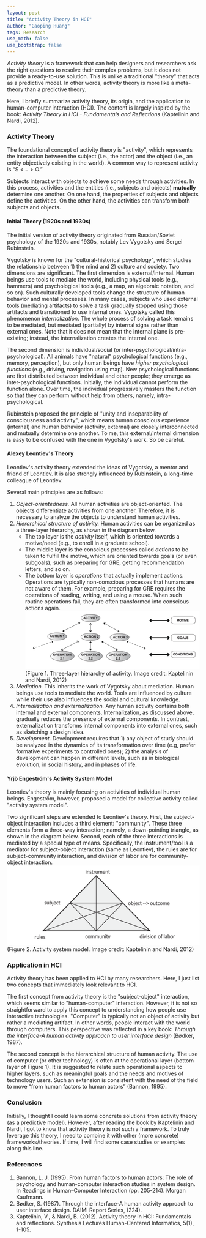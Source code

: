 ```yaml
---
layout: post
title: "Activity Theory in HCI"
author: "Gaoping Huang"
tags: Research
use_math: false
use_bootstrap: false
---
```


*Activity theory* is a framework that can help designers and researchers ask the right questions to resolve their complex problems, but it does not provide a ready-to-use solution. This is unlike a traditional "theory" that acts as a predictive model. In other words, activity theory is more like a meta-theory than a predictive theory.

Here, I briefly summarize activity theory, its origin, and the application to human-computer interaction (HCI). The content is largely inspired by the book: *Activity Theory in HCI - Fundamentals and Reflections* (Kaptelinin and Nardi, 2012).

### Activity Theory
The foundational concept of activity theory is "activity", which represents the interaction between the subject (i.e., the actor) and the object (i.e., an entity objectively existing in the world). A common way to represent activity is “S < − > O.”

Subjects interact with objects to achieve some needs through activities. In this process, activities and the entities (i.e., subjects and objects) **mutually** determine one another. On one hand, the properties of subjects and objects define the activities. On the other hand, the activities can transform both subjects and objects.

#### Initial Theory (1920s and 1930s)

The initial version of activity theory originated from Russian/Soviet psychology of the 1920s and 1930s, notably Lev Vygotsky and Sergei Rubinstein. 

Vygotsky is known for the "cultural-historical psychology", which studies the relationship between 1) the mind and 2) culture and society. Two dimensions are significant. The first dimension is external/internal. Human beings use tools to mediate the world, including physical tools (e.g., hammers) and psychological tools (e.g., a map, an algebraic notation, and so on). Such culturally developed tools change the structure of human behavior and mental processes. In many cases, subjects who used external tools (mediating artifacts) to solve a task gradually stopped using those artifacts and transitioned to use internal ones. Vygotsky called this phenomenon *internalization*. The whole process of solving a task remains to be mediated, but mediated (partially) by internal signs rather than external ones. Note that it does not mean that the internal plane is pre-existing; instead, the internalization creates the internal one.

The second dimension is individual/social (or inter-psychological/intra-psychological). All animals have "natural" psychological functions (e.g., memory, perception), but only human beings have *higher psychological functions* (e.g., driving, navigation using map). New psychological functions are first distributed between individual and other people; they emerge as inter-psychological functions. Initially, the individual cannot perform the function alone. Over time, the individual progressively masters the function so that they can perform without help from others, namely, intra-psychological.

Rubinstein proposed the principle of "unity and inseparability of consciousness and activity", which means human conscious experience (internal) and human behavior (activity, external) are closely interconnected and mutually determine one another. To me, this external/internal dimension is easy to be confused with the one in Vygotsky's work. So be careful. 

#### Alexey Leontiev's Theory

Leontiev's activity theory extended the ideas of Vygotsky, a mentor and friend of Leontiev. It is also strongly influenced by Rubinstein, a long-time colleague  of Leontiev.

Several main principles are as follows:
1. *Object-orientedness.*  All human activities are object-oriented. The objects differentiate activities from one another. Therefore, it is necessary to analyze the objects to understand human activities.
2. *Hierarchical structure of activity.* Human activities can be organized as a three-layer hierarchy, as shown in the diagram below. 
    * The top layer is the *activity* itself, which is oriented towards a motive/need (e.g., to enroll in a graduate school).
    * The middle layer is the conscious processes called *actions* to be taken to fulfill the motive, which are oriented towards goals (or even subgoals), such as preparing for GRE, getting recommendation letters, and so on.
    * The bottom layer is *operations* that actually implement actions. Operations are typically non-conscious processes that humans are not aware of them. For example, preparing for GRE requires the operations of reading, writing, and using a mouse. When such routine operations fail, they are often transformed into conscious actions again.
    ![hierarchy](/assets/imgs/activity-theory-hierarchy.png)
    (Figure 1. Three-layer hierarchy of activity. Image credit: Kaptelinin and Nardi, 2012)
3. *Mediation.* This inherits the work of Vygotsky about mediation. Human beings use tools to mediate the world. Tools are influenced by culture while their use also influences the social and cultural knowledge.
4. *Internalization and externalization.*  Any human activity contains both internal and external components. Internalization, as discussed above, gradually reduces the presence of external components. In contrast, externalization transforms internal components into external ones, such as sketching a design idea.
5. *Development.*  Development requires that 1) any object of study should be analyzed in the dynamics of its transformation over time (e.g, prefer formative experiments to controlled ones); 2) the analysis of development can happen in different levels, such as in biological evolution, in social history, and in phases of life.


#### Yrjö Engeström's Activity System Model
Leontiev's theory is mainly focusing on activities of individual human beings. Engeström, however, proposed a model for collective activity called "activity system model". 

Two significant steps are extended to Leontiev's theory. First, the subject-object interaction includes a third element: "community". These three elements form a three-way interaction; namely, a down-pointing triangle, as shown in the diagram below. Second, each of the three interactions is mediated by a special type of means. Specifically, the instrument/tool is a mediator for subject-object interaction (same as Leontiev), the rules are for subject-community interaction, and division of labor are for community-object interaction.
![activity-system-model](/assets/imgs/activity-system-model.png)
(Figure 2. Activity system model. Image credit: Kaptelinin and Nardi, 2012)

### Application in HCI
Activity theory has been applied to HCI by many researchers. Here, I just list two concepts that immediately look relevant to HCI.

The first concept from activity theory is the "subject-object" interaction, which seems similar to "human-computer" interaction. However, it is not so straightforward to apply this concept to understanding how people use interactive technologies. "Computer" is typically not an object of activity but rather a mediating artifact. In other words, people interact with the world through computers. This perspective was reflected in a key book: *Through the interface-A human activity approach to user interface design* (Bødker, 1987).

The second concept is the hierarchical structure of human activity. The use of computer (or other technology) is often at the operational layer (bottom layer of Figure 1). It is suggested to relate such operational aspects to higher layers, such as meaningful goals and the needs and motives of technology users. Such an extension is consistent with the need of the field to move “from human factors to human actors” (Bannon, 1995).

### Conclusion
Initially, I thought I could learn some concrete solutions from activity theory (as a predictive model). However, after reading the book by Kaptelinin and Nardi, I got to know that activity theory is not such a framework. To truly leverage this theory, I need to combine it with other (more concrete) frameworks/theories. If time, I will find some case studies or examples along this line.

### References
1. Bannon, L. J. (1995). From human factors to human actors: The role of psychology and human-computer interaction studies in system design. In Readings in Human–Computer Interaction (pp. 205-214). Morgan Kaufmann.
2. Bødker, S. (1987). Through the interface-A human activity approach to user interface design. DAIMI Report Series, (224).
3. Kaptelinin, V., & Nardi, B. (2012). Activity theory in HCI: Fundamentals and reflections. Synthesis Lectures Human-Centered Informatics, 5(1), 1-105.